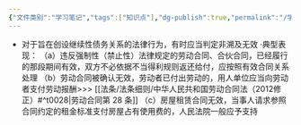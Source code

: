 ```yaml
---
{"文件类别":"学习笔记","tags":["知识点"],"dg-publish":true,"permalink":"/学习笔记/知识点cheese/非溯及无效/","dgPassFrontmatter":true}
---
```


- 对于旨在创设继续性债务关系的法律行为，有时应当判定非溯及无效
·典型表现：
（a）违反强制性（禁止性）法律规定的劳动合同、合伙合同，已经履行的那段期间有效，双方不必依据不当得利规则返还给付，应按照有效合同关系处理
（b）劳动合同被确认无效，劳动者已付出劳动的，用人单位应当向劳动者支付劳动报酬>>> [[法条/法条细则/中华人民共和国劳动合同法（2012修正）#^t0028\|劳动合同第 28 条]]
（c）房屋租赁合同无效，当事人请求参照合同约定的租金标准支付房屋占有使用费的，人民法院一般应予支持
